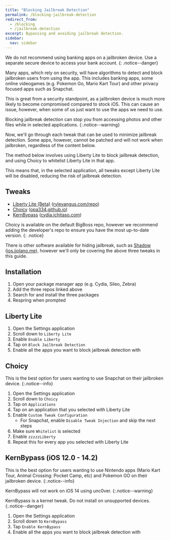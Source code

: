 ```yaml
---
title: "Blocking Jailbreak Detection"
permalink: /blocking-jailbreak-detection
redirect_from:
  - /blocking
  - /jailbreak-detection
excerpt: Bypassing and avoiding jailbreak detection.
sidebar:
  nav: sidebar
---
```


We do not recommend using banking apps on a jailbroken device. Use a separate secure device to access your bank account.
{: .notice--danger}

Many apps, which rely on security, will have algorithms to detect and block jailbroken users from using the app. This includes banking apps, some online videogames (e.g. Pokemon Go, Mario Kart Tour) and other privacy focused apps such as Snapchat.

This is great from a security standpoint, as a jailbroken device is much more likely to become compromised compared to stock iOS. This can cause an issue, however, when some of us just want to use the apps we need to use.

Blocking jailbreak detection can stop you from accessing photos and other files while in selected applications.
{:.notice--warning}

Now, we'll go through each tweak that can be used to minimize jailbreak detection. Some apps, however, cannot be patched and will not work when jailbroken, regardless of the content below.

The method below involves using Liberty Lite to block jailbreak detection, and using Choicy to whitelist Liberty Lite in that app.

This means that, in the selected application, all tweaks except Liberty Lite will be disabled, reducing the risk of jailbreak detection.

## Tweaks

- [Liberty Lite (Beta)](sileo://package/com.ryleyangus.libertylite.beta) ([ryleyangus.com/repo](cydia://https://ryleyangus.com/repo/))
- [Choicy](sileo://package/com.opa334.choicy) ([opa334.github.io](sileo://source/https://opa334.github.io/))
- [KernBypass](sileo://package/jp.akusio.kernbypass-unofficial) ([cydia.ichitaso.com](sileo://source/https://cydia.ichitaso.com/))

Choicy is available on the default BigBoss repo, however we recommend adding the developer's repo to ensure you have the most up-to-date version.
{: .notice}

There is other software available for hiding jailbreak, such as [Shadow](sileo://package/me.jjolano.shadow) ([ios.jjolano.me](sileo://source/https://ios.jjolano.me/)), however we'll only be covering the above three tweaks in this guide.

## Installation

1. Open your package manager app (e.g. Cydia, Sileo, Zebra)
1. Add the three repos linked above
1. Search for and install the three packages
1. Respring when prompted

## Liberty Lite

1. Open the Settings application
1. Scroll down to `Liberty Lite`
1. Enable `Enable Liberty`
1. Tap on `Block Jailbreak Detection`
1. Enable all the apps you want to block jailbreak detection with

## Choicy

This is the best option for users wanting to use Snapchat on their jailbroken device.
{:.notice--info}

1. Open the Settings application
1. Scroll down to `Choicy`
1. Tap on `Applications`
1. Tap on an application that you selected with Liberty Lite
1. Enable `Custom Tweak Configuration`
	- For Snapchat, enable `Disable Tweak Injection` and skip the next steps
1. Make sure `Whitelist` is selected
1. Enable `zzzzzLiberty`
1. Repeat this for every app you selected with Liberty Lite

## KernBypass (iOS 12.0 - 14.2)

This is the best option for users wanting to use Nintendo apps (Mario Kart Tour, Animal Crossing: Pocket Camp, etc) and Pokemon GO on their jailbroken device.
{:.notice--info}

KernBypass will not work on iOS 14 using unc0ver.
{:.notice--warning}

KernBypass is a kernel tweak. Do not install on unsupported devices.
{:.notice--danger}

1. Open the Settings application
1. Scroll down to `KernBypass`
1. Tap `Enable KernBypass`
1. Enable all the apps you want to block jailbreak detection with
